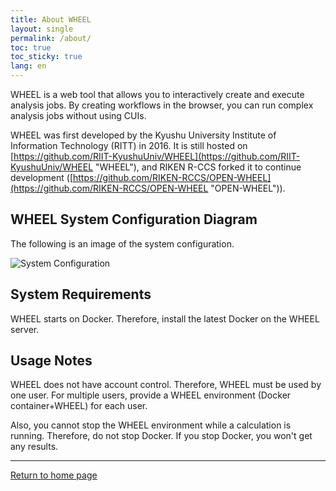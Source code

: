 ```yaml
---
title: About WHEEL
layout: single
permalink: /about/
toc: true
toc_sticky: true
lang: en
---
```

WHEEL is a web tool that allows you to interactively create and execute analysis jobs.
By creating workflows in the browser, you can run complex analysis jobs without using CUIs.

WHEEL was first developed by the Kyushu University Institute of Information Technology (RITT) in 2016.
It is still hosted on [https://github.com/RIIT-KyushuUniv/WHEEL](https://github.com/RIIT-KyushuUniv/WHEEL "WHEEL"), and RIKEN R-CCS forked it to continue development ([https://github.com/RIKEN-RCCS/OPEN-WHEEL](https://github.com/RIKEN-RCCS/OPEN-WHEEL "OPEN-WHEEL")).

## WHEEL System Configuration Diagram
The following is an image of the system configuration.

![System Configuration]({{site.baseurl}}/{{site.include}}{{page.url}}img/system_diagram.svg "System Configuration")

## System Requirements
WHEEL starts on Docker. Therefore, install the latest Docker on the WHEEL server.

## Usage Notes
WHEEL does not have account control.
Therefore, WHEEL must be used by one user.
For multiple users, provide a WHEEL environment (Docker container+WHEEL) for each user.

Also, you cannot stop the WHEEL environment while a calculation is running.
Therefore, do not stop Docker.
If you stop Docker, you won't get any results.


--------
[Return to home page]({{site.baseurl}}/)